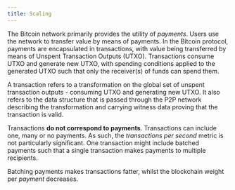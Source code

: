 ```yaml
---
title: Scaling
---
```


The Bitcoin network primarily provides the utility of _payments_. Users use the network to transfer value by means of payments. In the Bitcoin protocol, payments are encapsulated in transactions, with value being transferred by means of Unspent Transaction Outputs (UTXO). Transactions consume UTXO and generate new UTXO, with spending conditions applied to the generated UTXO such that only the receiver(s) of funds can spend them.

A transaction refers to a transformation on the global set of unspent transaction outputs - consuming UTXO and generating new UTXO. It also refers to the data structure that is passed through the P2P network describing the transformation and carrying witness data proving that the transaction is valid.

Transactions __do not correspond to payments__. Transactions can include one, many or no payments. As such, the _transactions per second_ metric is not particularly significant. One transaction might include batched payments such that a single transaction makes payments to multiple recipients.

Batching payments makes transactions fatter, whilst the blockchain weight per _payment_ decreases.
